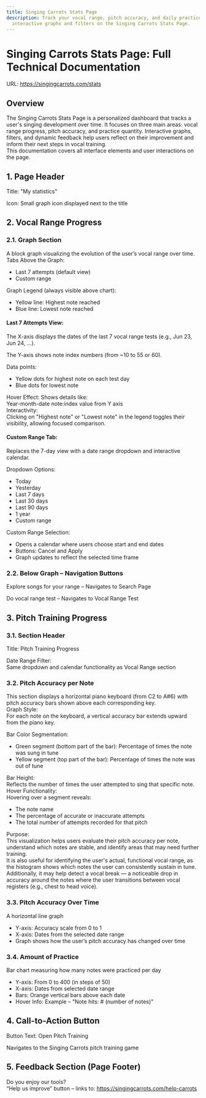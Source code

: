 ```yaml
---
title: Singing Carrots Stats Page
description: Track your vocal range, pitch accuracy, and daily practice with
  interactive graphs and filters on the Singing Carrots Stats Page.
---
```

# Singing Carrots Stats Page: Full Technical Documentation
URL: https://singingcarrots.com/stats

## Overview
The Singing Carrots Stats Page is a personalized dashboard that tracks a user's singing development over time. It focuses on three main areas: vocal range progress, pitch accuracy, and practice quantity. Interactive graphs, filters, and dynamic feedback help users reflect on their improvement and inform their next steps in vocal training.  
This documentation covers all interface elements and user interactions on the page.

## 1. Page Header
Title: "My statistics"

Icon: Small graph icon displayed next to the title

## 2. Vocal Range Progress
### 2.1. Graph Section
A block graph visualizing the evolution of the user’s vocal range over time.  
Tabs Above the Graph:

- Last 7 attempts (default view)
- Custom range

Graph Legend (always visible above chart):

- Yellow line: Highest note reached
- Blue line: Lowest note reached

#### Last 7 Attempts View:
The X-axis displays the dates of the last 7 vocal range tests (e.g., Jun 23, Jun 24, …).

The Y-axis shows note index numbers (from ~10 to 55 or 60).

Data points:

- Yellow dots for highest note on each test day
- Blue dots for lowest note

Hover Effect: Shows details like:  
Year-month-date note:index value from Y axis  
Interactivity:  
Clicking on "Highest note" or "Lowest note" in the legend toggles their visibility, allowing focused comparison.

#### Custom Range Tab:
Replaces the 7-day view with a date range dropdown and interactive calendar.

Dropdown Options:

- Today
- Yesterday
- Last 7 days
- Last 30 days
- Last 90 days
- 1 year
- Custom range

Custom Range Selection:

- Opens a calendar where users choose start and end dates
- Buttons: Cancel and Apply
- Graph updates to reflect the selected time frame

### 2.2. Below Graph – Navigation Buttons
Explore songs for your range – Navigates to Search Page

Do vocal range test – Navigates to Vocal Range Test

## 3. Pitch Training Progress
### 3.1. Section Header
Title: Pitch Training Progress

Date Range Filter:  
Same dropdown and calendar functionality as Vocal Range section

### 3.2. Pitch Accuracy per Note
This section displays a horizontal piano keyboard (from C2 to A#6) with pitch accuracy bars shown above each corresponding key.  
Graph Style:  
For each note on the keyboard, a vertical accuracy bar extends upward from the piano key.

Bar Color Segmentation:

- Green segment (bottom part of the bar): Percentage of times the note was sung in tune
- Yellow segment (top part of the bar): Percentage of times the note was out of tune

Bar Height:  
Reflects the number of times the user attempted to sing that specific note.  
Hover Functionality:  
Hovering over a segment reveals:

- The note name
- The percentage of accurate or inaccurate attempts
- The total number of attempts recorded for that pitch

Purpose:  
This visualization helps users evaluate their pitch accuracy per note, understand which notes are stable, and identify areas that may need further training.  
It is also useful for identifying the user's actual, functional vocal range, as the histogram shows which notes the user can consistently sustain in tune.  
Additionally, it may help detect a vocal break — a noticeable drop in accuracy around the notes where the user transitions between vocal registers (e.g., chest to head voice).

### 3.3. Pitch Accuracy Over Time
A horizontal line graph

- Y-axis: Accuracy scale from 0 to 1
- X-axis: Dates from the selected date range
- Graph shows how the user’s pitch accuracy has changed over time

### 3.4. Amount of Practice
Bar chart measuring how many notes were practiced per day

- Y-axis: From 0 to 400 (in steps of 50)
- X-axis: Dates from selected date range
- Bars: Orange vertical bars above each date
- Hover Info: Example – "Note hits: # (number of notes)"

## 4. Call-to-Action Button
Button Text: Open Pitch Training

Navigates to the Singing Carrots pitch training game

## 5. Feedback Section (Page Footer)
Do you enjoy our tools?  
“Help us improve” button – links to: https://singingcarrots.com/help-carrots
